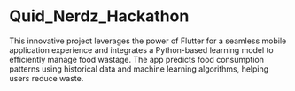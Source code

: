 # Quid_Nerdz_Hackathon
This innovative project leverages the power of Flutter for a seamless mobile application experience and integrates a Python-based learning model to efficiently manage food wastage. The app predicts food consumption patterns using historical data and machine learning algorithms, helping users reduce waste.
